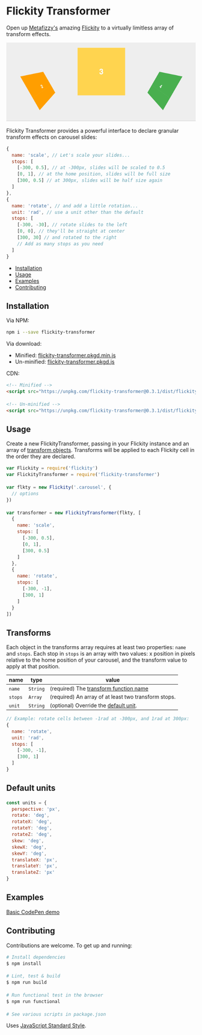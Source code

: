 # Flickity Transformer

Open up [Metafizzy's](http://metafizzy.co/) amazing [Flickity](http://flickity.metafizzy.co/) to a virtually limitless array of transform effects.

[![Demo image](demo.gif)](http://codepen.io/elcontraption/full/RGPboR/)

Flickity Transformer provides a powerful interface to declare granular transform effects on carousel slides:

```js
{
  name: 'scale', // Let's scale your slides...
  stops: [
    [-300, 0.5], // at -300px, slides will be scaled to 0.5
    [0, 1], // at the home position, slides will be full size
    [300, 0.5] // at 300px, slides will be half size again
  ]
},
{
  name: 'rotate', // and add a little rotation...
  unit: 'rad', // use a unit other than the default
  stops: [
    [-300, -30], // rotate slides to the left
    [0, 0], // they'll be straight at center
    [300, 30] // and rotated to the right
    // Add as many stops as you need
  ]
}
```

- [Installation](#installation)
- [Usage](#usage)
- [Examples](#examples)
- [Contributing](#contributing)

## Installation
Via NPM:
```bash
npm i --save flickity-transformer
```

Via download:
- Minified: [flickity-transformer.pkgd.min.js](https://unpkg.com/flickity-transformer@0.3.1/dist/flickity-transformer.pkgd.min.js)
- Un-minified: [flickity-transformer.pkgd.js](https://unpkg.com/flickity-transformer@0.3.1/dist/flickity-transformer.pkgd.js)

CDN:
```html
<!-- Minified -->
<script src="https://unpkg.com/flickity-transformer@0.3.1/dist/flickity-transformer.pkgd.min.js"></script>

<!-- Un-minified -->
<script src="https://unpkg.com/flickity-transformer@0.3.1/dist/flickity-transformer.pkgd.js"></script>
```

## Usage
Create a new FlickityTransformer, passing in your Flickity instance and an array of [transform objects](#transforms). Transforms will be applied to each Flickity cell in the order they are declared.

```js
var Flickity = require('flickity')
var FlickityTransformer = require('flickity-transformer')

var flkty = new Flickity('.carousel', {
  // options
})

var transformer = new FlickityTransformer(flkty, [
  {
    name: 'scale',
    stops: [
      [-300, 0.5],
      [0, 1],
      [300, 0.5]
    ]
  },
  {
    name: 'rotate',
    stops: [
      [-300, -1],
      [300, 1]
    ]
  }
])
```

## Transforms
Each object in the transforms array requires at least two properties: `name` and `stops`. Each stop in `stops` is an array with two values: x position in pixels relative to the home position of your carousel, and the transform value to apply at that position.

| name          | type      | value             |
| ------------- | --------- | ----------------- |
| `name`        | `String`  | (required) The [transform function name](https://developer.mozilla.org/en-US/docs/Web/CSS/transform-function)
| `stops`       | `Array`   | (required) An array of at least two transform stops. |
| `unit`        | `String`  | (optional) Override the [default unit](#default-units). |

```js
// Example: rotate cells between -1rad at -300px, and 1rad at 300px:
{
  name: 'rotate',
  unit: 'rad',
  stops: [
    [-300, -1],
    [300, 1]
  ]
}
```

## Default units
```js
const units = {
  perspective: 'px',
  rotate: 'deg',
  rotateX: 'deg',
  rotateY: 'deg',
  rotateZ: 'deg',
  skew: 'deg',
  skewX: 'deg',
  skewY: 'deg',
  translateX: 'px',
  translateY: 'px',
  translateZ: 'px'
}
```

## Examples
[Basic CodePen demo](http://codepen.io/elcontraption/pen/RGPboR)

## Contributing
Contributions are welcome. To get up and running:

```bash
# Install dependencies
$ npm install

# Lint, test & build
$ npm run build

# Run functional test in the browser
$ npm run functional

# See various scripts in package.json
```
Uses [JavaScript Standard Style](http://standardjs.com/).
